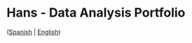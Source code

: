 # Hans - Data Analysis Portfolio 
([Spanish](https://github.com/HansAllTech/Hans_Data_Analysis_Portfolio/blob/main/Proyectos.md#tabla-de-contenido-es--en) | [English](https://github.com/HansAllTech/Hans_Data_Analysis_Portfolio/blob/main/Projects.md#table-of-content-es--en))          
                                           
                                                                                                                                                                                 
                                                    
                                                              
                                 
                    
                       
        
    
         
     
   
 
 
 
